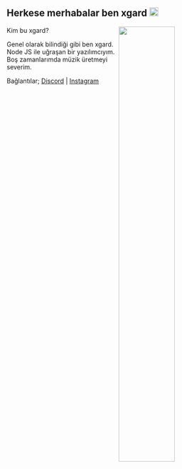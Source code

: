 <h2>Herkese merhabalar ben xgard <img src="https://media.giphy.com/media/Q7LHmoFwVP6Yc1swZs/giphy.gif" height="20px"></h2>

<img width="50%" align="right" src="https://github-readme-stats.vercel.app/api?username=xgardc&show_icons=true&hide_title=true&theme=merko">

Kim bu xgard?

Genel olarak bilindiği gibi ben xgard. Node JS ile uğraşan bir yazılımcıyım. Boş zamanlarımda müzik üretmeyi severim.

Bağlantılar;
[Discord](https://discord.com/users/789173991171817524) | [Instagram](https://www.instagram.com/xbarisc/)
